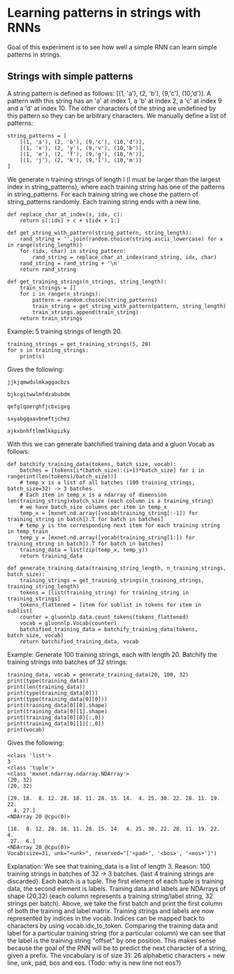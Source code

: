 # Learning patterns in strings with RNNs

Goal of this experiment is to see how well a simple RNN can learn simple patterns in strings.

## Strings with simple patterns

A string pattern is defined as follows: [(1, 'a'), (2, 'b'), (9,'c'), (10,'d')]. A pattern with this string has an 'a' at index 1, a 'b' at index 2, a 'c' at index 9 and a 'd' at index 10. The other characters of the string are undefined by this pattern so they can be arbitrary characters. We manually define a list of patterns:

    string_patterns = [
        [(1, 'a'), (2, 'b'), (9,'c'), (10,'d')],
        [(1, 'x'), (2, 'y'), (9,'v'), (10,'b')],
        [(1, 'e'), (2, 'f'), (9,'g'), (10,'h')],
        [(1, 'j'), (2, 'k'), (9,'l'), (10,'m')]
    ]

We generate n training strings of length l (l must be larger than the largest index in string_patterns), where each training string has one of the patterns in string_patterns. For each training string we chose the pattern of string_patterns randomly. Each training string ends with a new line.

    def replace_char_at_index(s, idx, c):
        return s[:idx] + c + s[idx + 1:]
    
    def get_string_with_pattern(string_pattern, string_length):
        rand_string = ''.join(random.choice(string.ascii_lowercase) for x in range(string_length))
        for (idx, char) in string_pattern:
            rand_string = replace_char_at_index(rand_string, idx, char)
        rand_string = rand_string + '\n'
        return rand_string
    
    def get_training_strings(n_strings, string_length):
        train_strings = []
        for i in range(n_strings):
            pattern = random.choice(string_patterns)
            train_string = get_string_with_pattern(pattern, string_length)
            train_strings.append(train_string)
        return train_strings

Example: 5 training strings of length 20.

    training_strings = get_training_strings(5, 20)
    for s in training_strings:
        print(s)

Gives the following:

    jjkjqmwdulmkaggacbzs
    
    bjkcgitwwlmfdzabubdm
    
    qefglqoerghfjcbxigxg
    
    sxyabgqaavbneftjchez
    
    ajkxbnhftlmmlkkpizky

With this we can generate batchified training data and a gluon Vocab as follows:

    def batchify_training_data(tokens, batch_size, vocab):
        batches = [tokens[i*(batch_size):(i+1)*batch_size] for i in range(int(len(tokens)/batch_size))]
        # temp_x is a list of all batches (100 training_strings, batch_size=32) -> 3 batches
        # Each item in temp_x is a ndarray of dimension len(training_string)xbatch_size (each column is a training_string)
        # we have batch_size columns per item in temp_x
        temp_x = [mxnet.nd.array([vocab(training_string[:-1]) for training_string in batch]).T for batch in batches]
        # temp_y is the corresponding next item for each training string in temp_train
        temp_y = [mxnet.nd.array([vocab(training_string[1:]) for training_string in batch]).T for batch in batches]
        training_data = list(zip(temp_x, temp_y))
        return training_data
    
    def generate_training_data(training_string_length, n_training_strings, batch_size):
        training_strings = get_training_strings(n_training_strings, training_string_length)
        tokens = [list(training_string) for training_string in training_strings]
        tokens_flattened = [item for sublist in tokens for item in sublist]
        counter = gluonnlp.data.count_tokens(tokens_flattened)
        vocab = gluonnlp.Vocab(counter)
        batchified_training_data = batchify_training_data(tokens, batch_size, vocab)
        return batchified_training_data, vocab

Example: Generate 100 training strings, each with length 20. Batchify the training strings into batches of 32 strings:

    training_data, vocab = generate_training_data(20, 100, 32)
    print(type(training_data)) 
    print(len(training_data))
    print(type(training_data[0]))
    print(type(training_data[0][0]))
    print(training_data[0][0].shape)
    print(training_data[0][1].shape)
    print(training_data[0][0][:,0])
    print(training_data[0][1][:,0])
    print(vocab)

Gives the following:

    <class 'list'>
    3
    <class 'tuple'>
    <class 'mxnet.ndarray.ndarray.NDArray'>
    (20, 32)
    (20, 32)
    
    [29. 18.  8. 12. 28. 18. 11. 28. 15. 14.  4. 25. 30. 22. 28. 11. 19. 22.
      4. 27.]
    <NDArray 20 @cpu(0)>
    
    [18.  8. 12. 28. 18. 11. 28. 15. 14.  4. 25. 30. 22. 28. 11. 19. 22.  4.
     27.  6.]
    <NDArray 20 @cpu(0)>
    Vocab(size=31, unk="<unk>", reserved="['<pad>', '<bos>', '<eos>']")

Explanation: We see that training_data is a list of length 3. Reason: 100 training strings in batches of 32 -> 3 batches. (last 4 training strings are discarded). Each batch is a tuple. The first element of each tuple is training data, the second element is labels. Training data and labels are NDArrays of shape (20,32) (each column represents a training string/label string, 32 strings per batch). Above, we take the first batch and print the first column of both the training and label matrix. Training strings and labels are now represented by indices in the vocab. Indices can be mapped back to characters by using vocab.idx_to_token. Comparing the training data and label for a particular training string (for a particular column) we can see that the label is the training string "offset" by one position. This makes sense because the goal of the RNN will be to predict the next character of a string, given a prefix. The vocabulary is of size 31: 26 alphabetic characters + new line, unk, pad, bos and eos. (Todo: why is new line not eos?)
